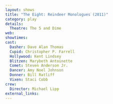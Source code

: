 ```yaml
---
layout: shows
title: "The Eight: Reindeer Monologues (2011)"
category: play
details:
  Theatre: The 5 and Dime
web: 
showtimes: 
cast:
  Dasher: Dave Alan Thomas
  Cupid: Christopher P. Farrell
  Hollywood: Kent Lindsey
  Blitzen: Marybeth Antoinette
  Comet: Steven Anderson Jr.
  Dancer: Amy Noel Johnson
  Donner: Bill Ratliff
  Vixen: Staci Cobb
crew:
  Director: Michael Lipp
external_links:
---
```

